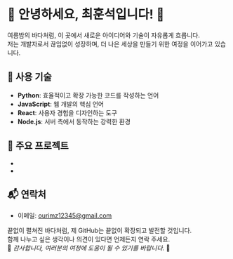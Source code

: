 # 🌌 **안녕하세요, 최훈석입니다!** 🌊

여름밤의 바다처럼, 이 곳에서 새로운 아이디어와 기술이 자유롭게 흐릅니다.  
저는 개발자로서 끊임없이 성장하며, 더 나은 세상을 만들기 위한 여정을 이어가고 있습니다.

## 🔧 사용 기술

- **Python**: 효율적이고 확장 가능한 코드를 작성하는 언어
- **JavaScript**: 웹 개발의 핵심 언어
- **React**: 사용자 경험을 디자인하는 도구
- **Node.js**: 서버 측에서 동작하는 강력한 환경

## 🌟 주요 프로젝트

-

-

## 📬 연락처
- 이메일: ourimz12345@gmail.com

끝없이 펼쳐진 바다처럼, 제 GitHub는 끝없이 확장되고 발전할 것입니다.  
함께 나누고 싶은 생각이나 의견이 있다면 언제든지 연락 주세요.  
🌟 *감사합니다, 여러분의 여정에 도움이 될 수 있기를 바랍니다.* 🌟

